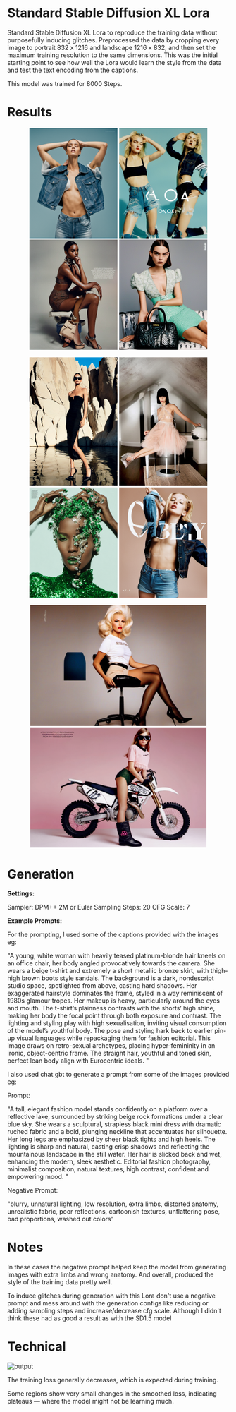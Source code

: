 # Standard Stable Diffusion XL Lora

Standard Stable Diffusion XL Lora to reproduce the training data without purposefully inducing glitches. Preprocessed the data by cropping every image to portrait 832 x 1216 and landscape 1216 x 832, and then set the maximum training resolution
to the same dimensions. This was the initial starting point to see how well the Lora would learn the style from the data and test the text encoding from the captions. 


This model was trained for 8000 Steps. 


# Results



<p align="center">
  <img src="Images/00005-1646839441.png" alt="Image 1" width="200"/>
  <img src="Images/00006-3563745523.png" alt="Image 2" width="200"/>
  <img src="Images/00018-739547882.png" alt="Image 3" width="200"/>
  <img src="Images/00051-1642012496.png" alt="Image 3" width="200"/>
</p>

<p align="center">
  <img src="Images/00070-3028708566.png" alt="Image 1" width="200"/>
  <img src="Images/00075-2631125681.png" alt="Image 2" width="200"/>
  <img src="Images/00094-2311889615.png" alt="Image 3" width="200"/>
  <img src="Images/standard3.png" alt="Image 3" width="200"/>
</p>


<p align="center">
  <img src="Images/standard1.png" alt="Image 1" width="400"/>
  <img src="Images/standard 2.png" alt="Image 2" width="400"/>
</p>


# Generation

**Settings:**

Sampler: DPM++ 2M or Euler 
Sampling Steps: 20
CFG Scale: 7

**Example Prompts:**


For the prompting, I used some of the captions provided with the images eg:

"A young, white woman with heavily teased platinum-blonde hair kneels on an office chair, her body angled provocatively towards the camera. She wears a beige t-shirt and extremely a short metallic bronze skirt, with thigh-high brown boots style sandals. The background is a dark, nondescript studio space, spotlighted from above, casting hard shadows. Her exaggerated hairstyle dominates the frame, styled in a way reminiscent of 1980s glamour tropes. Her makeup is heavy, particularly around the eyes and mouth. The t-shirt’s plainness contrasts with the shorts’ high shine, making her body the focal point through both exposure and contrast. The lighting and styling play with high sexualisation, inviting visual consumption of the model’s youthful body. The pose and styling hark back to earlier pin-up visual languages while repackaging them for fashion editorial. This image draws on retro-sexual archetypes, placing hyper-femininity in an ironic, object-centric frame.  The straight hair, youthful and toned skin, perfect lean body align with Eurocentric ideals. "


I also used chat gbt to generate a prompt from some of the images provided eg:

Prompt:

"A tall, elegant fashion model stands confidently on a platform over a reflective lake, surrounded by striking beige rock formations under a clear blue sky. She wears a sculptural, strapless black mini dress with dramatic ruched fabric and a bold, plunging neckline that accentuates her silhouette. Her long legs are emphasized by sheer black tights and high heels. The lighting is sharp and natural, casting crisp shadows and reflecting the mountainous landscape in the still water. Her hair is slicked back and wet, enhancing the modern, sleek aesthetic. Editorial fashion photography, minimalist composition, natural textures, high contrast, confident and empowering mood. "


Negative Prompt: 

"blurry, unnatural lighting, low resolution, extra limbs, distorted anatomy, unrealistic fabric, poor reflections, cartoonish textures, unflattering pose, bad proportions, washed out colors"


# Notes

In these cases the negative prompt helped keep the model from generating images with extra limbs and wrong anatomy. And overall, produced the style of the training data pretty well. 

To induce glitches during generation with this Lora don't use a negative prompt and mess around with the generation configs like reducing or adding sampling steps and increase/decrease cfg scale. Although I didn't think these had as good a result as with the SD1.5 model



# Technical 


![output](https://github.com/user-attachments/assets/7475db5e-3499-4cd4-b07a-b545175b2dc7)


The training loss generally decreases, which is expected during training.

Some regions show very small changes in the smoothed loss, indicating plateaus — where the model might not be learning much.













